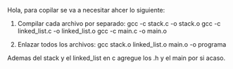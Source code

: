 Hola, para copilar se va a necesitar ahcer lo siguiente:

1. Compilar cada archivo por separado:
gcc -c stack.c -o stack.o
gcc -c linked_list.c -o linked_list.o
gcc -c main.c -o main.o

2. Enlazar todos los archivos:
gcc stack.o linked_list.o main.o -o programa

Ademas del stack y el linked_list en c agregue los .h y el main por si acaso. 
